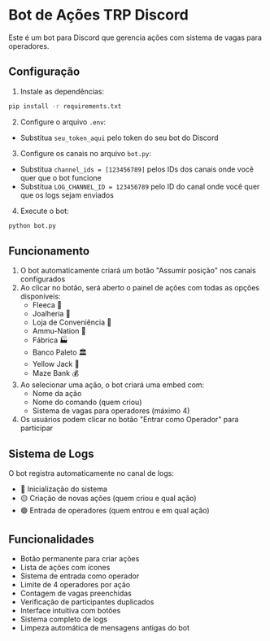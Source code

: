 # Bot de Ações TRP Discord

Este é um bot para Discord que gerencia ações com sistema de vagas para operadores.

## Configuração

1. Instale as dependências:
```bash
pip install -r requirements.txt
```

2. Configure o arquivo `.env`:
- Substitua `seu_token_aqui` pelo token do seu bot do Discord

3. Configure os canais no arquivo `bot.py`:
- Substitua `channel_ids = [123456789]` pelos IDs dos canais onde você quer que o bot funcione
- Substitua `LOG_CHANNEL_ID = 123456789` pelo ID do canal onde você quer que os logs sejam enviados

4. Execute o bot:
```bash
python bot.py
```

## Funcionamento

1. O bot automaticamente criará um botão "Assumir posição" nos canais configurados
2. Ao clicar no botão, será aberto o painel de ações com todas as opções disponíveis:
   - Fleeca 🏦
   - Joalheria 💎
   - Loja de Conveniência 🏪
   - Ammu-Nation 🔫
   - Fábrica 🏭
   - Banco Paleto 🏛️
   - Yellow Jack 🍺
   - Maze Bank 💰
3. Ao selecionar uma ação, o bot criará uma embed com:
   - Nome da ação
   - Nome do comando (quem criou)
   - Sistema de vagas para operadores (máximo 4)
4. Os usuários podem clicar no botão "Entrar como Operador" para participar

## Sistema de Logs

O bot registra automaticamente no canal de logs:
- 🔵 Inicialização do sistema
- 🟡 Criação de novas ações (quem criou e qual ação)
- 🟢 Entrada de operadores (quem entrou e em qual ação)

## Funcionalidades

- Botão permanente para criar ações
- Lista de ações com ícones
- Sistema de entrada como operador
- Limite de 4 operadores por ação
- Contagem de vagas preenchidas
- Verificação de participantes duplicados
- Interface intuitiva com botões
- Sistema completo de logs
- Limpeza automática de mensagens antigas do bot 